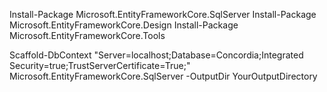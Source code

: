 Install-Package Microsoft.EntityFrameworkCore.SqlServer
Install-Package Microsoft.EntityFrameworkCore.Design
Install-Package Microsoft.EntityFrameworkCore.Tools

Scaffold-DbContext "Server=localhost;Database=Concordia;Integrated Security=true;TrustServerCertificate=True;" Microsoft.EntityFrameworkCore.SqlServer -OutputDir YourOutputDirectory
